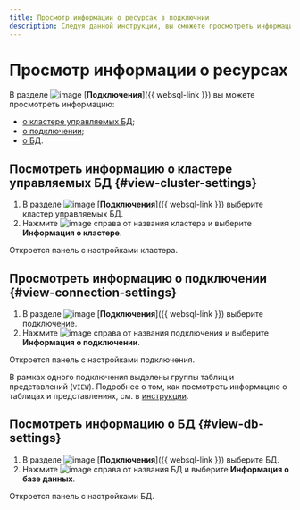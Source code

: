 ```yaml
---
title: Просмотр информации о ресурсах в подключнии
description: Следуя данной инструкции, вы сможете просмотреть информацию о ресурсах в подключении.
---
```


# Просмотр информации о ресурсах

В разделе ![image](../../_assets/console-icons/folder-tree.svg) [**Подключения**]({{ websql-link }}) вы можете просмотреть информацию:

   * [о кластере управляемых БД](#view-cluster-settings);
   * [о подключении](#view-connection-settings);
   * [о БД](#view-db-settings).

## Посмотреть информацию о кластере управляемых БД {#view-cluster-settings}

1. В разделе ![image](../../_assets/console-icons/folder-tree.svg) [**Подключения**]({{ websql-link }}) выберите кластер управляемых БД.
1. Нажмите ![image](../../_assets/console-icons/ellipsis.svg) справа от названия кластера и выберите **Информация о кластере**.

Откроется панель с настройками кластера.

## Просмотреть информацию о подключении {#view-connection-settings}

1. В разделе ![image](../../_assets/console-icons/folder-tree.svg) [**Подключения**]({{ websql-link }}) выберите подключение.
1. Нажмите ![image](../../_assets/console-icons/ellipsis.svg) справа от названия подключения и выберите **Информация о подключении**.

Откроется панель с настройками подключения.

В рамках одного подключения выделены группы таблиц и представлений (`VIEW`). Подробнее о том, как посмотреть информацию о таблицах и представлениях, см. в [инструкции](view-db-objects-info.md).

## Посмотреть информацию о БД {#view-db-settings}

1. В разделе ![image](../../_assets/console-icons/folder-tree.svg) [**Подключения**]({{ websql-link }}) выберите БД.
1. Нажмите ![image](../../_assets/console-icons/ellipsis.svg) справа от названия БД и выберите **Информация о базе данных**.

Откроется панель с настройками БД.
